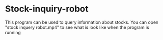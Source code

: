 # Stock-inquiry-robot
This program can be used to query information about stocks.
You can open "stock inquery robot.mp4" to see what is look like when the program is running
